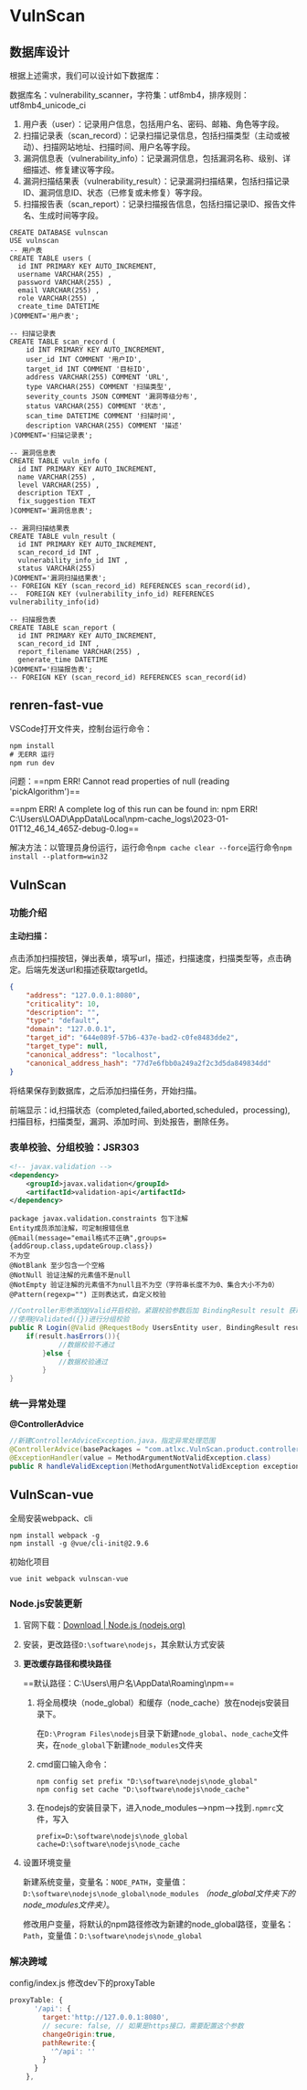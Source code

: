 # VulnScan

## 数据库设计

根据上述需求，我们可以设计如下数据库：

数据库名：vulnerability_scanner，字符集：utf8mb4，排序规则：utf8mb4_unicode_ci 

1. 用户表（user）：记录用户信息，包括用户名、密码、邮箱、角色等字段。
2. 扫描记录表（scan_record）：记录扫描记录信息，包括扫描类型（主动或被动）、扫描网站地址、扫描时间、用户名等字段。
3. 漏洞信息表（vulnerability_info）：记录漏洞信息，包括漏洞名称、级别、详细描述、修复建议等字段。
4. 漏洞扫描结果表（vulnerability_result）：记录漏洞扫描结果，包括扫描记录ID、漏洞信息ID、状态（已修复或未修复）等字段。
5. 扫描报告表（scan_report）：记录扫描报告信息，包括扫描记录ID、报告文件名、生成时间等字段。

```mysql
CREATE DATABASE vulnscan
USE vulnscan
-- 用户表
CREATE TABLE users (
  id INT PRIMARY KEY AUTO_INCREMENT,
  username VARCHAR(255) ,
  password VARCHAR(255) ,
  email VARCHAR(255) ,
  role VARCHAR(255) ,
  create_time DATETIME 
)COMMENT='用户表';

-- 扫描记录表
CREATE TABLE scan_record (
    id INT PRIMARY KEY AUTO_INCREMENT,
    user_id INT COMMENT '用户ID',
    target_id INT COMMENT '目标ID',
    address VARCHAR(255) COMMENT 'URL',
    type VARCHAR(255) COMMENT '扫描类型',
    severity_counts JSON COMMENT '漏洞等级分布',
    status VARCHAR(255) COMMENT '状态',
    scan_time DATETIME COMMENT '扫描时间',
    description VARCHAR(255) COMMENT '描述'
)COMMENT='扫描记录表';

-- 漏洞信息表
CREATE TABLE vuln_info (
  id INT PRIMARY KEY AUTO_INCREMENT,
  name VARCHAR(255) ,
  level VARCHAR(255) ,
  description TEXT ,
  fix_suggestion TEXT 
)COMMENT='漏洞信息表';

-- 漏洞扫描结果表
CREATE TABLE vuln_result (
  id INT PRIMARY KEY AUTO_INCREMENT,
  scan_record_id INT ,
  vulnerability_info_id INT ,
  status VARCHAR(255) 
)COMMENT='漏洞扫描结果表';
-- FOREIGN KEY (scan_record_id) REFERENCES scan_record(id),
--  FOREIGN KEY (vulnerability_info_id) REFERENCES vulnerability_info(id)

-- 扫描报告表
CREATE TABLE scan_report (
  id INT PRIMARY KEY AUTO_INCREMENT,
  scan_record_id INT ,
  report_filename VARCHAR(255) ,
  generate_time DATETIME 
)COMMENT='扫描报告表';
-- FOREIGN KEY (scan_record_id) REFERENCES scan_record(id)
```



## renren-fast-vue

VSCode打开文件夹，控制台运行命令：

```cmd
npm install
# 无ERR 运行
npm run dev
```

问题：==npm ERR! Cannot read properties of null (reading 'pickAlgorithm')==

==npm ERR! A complete log of this run can be found in:
npm ERR!     C:\Users\LOAD\AppData\Local\npm-cache\_logs\2023-01-01T12_46_14_465Z-debug-0.log==

解决方法：以管理员身份运行，运行命令`npm cache clear --force`运行命令`npm install --platform=win32` 



## VulnScan

### 功能介绍

#### 主动扫描：

点击添加扫描按钮，弹出表单，填写url，描述，扫描速度，扫描类型等，点击确定。后端先发送url和描述获取targetId。

```json
{
	"address": "127.0.0.1:8080",
	"criticality": 10,
	"description": "",
	"type": "default",
	"domain": "127.0.0.1",
	"target_id": "644e089f-57b6-437e-bad2-c0fe8483dde2",
	"target_type": null,
	"canonical_address": "localhost",
	"canonical_address_hash": "77d7e6fbb0a249a2f2c3d5da849834dd"
}
```

将结果保存到数据库，之后添加扫描任务，开始扫描。

前端显示：id,扫描状态（completed,failed,aborted,scheduled，processing),扫描目标，扫描类型，漏洞、添加时间、到处报告，删除任务。

### 表单校验、分组校验：JSR303

```xml
<!-- javax.validation -->
<dependency>
    <groupId>javax.validation</groupId>
    <artifactId>validation-api</artifactId>
</dependency>
```



```
package javax.validation.constraints 包下注解
Entity成员添加注解，可定制报错信息
@Email(message="email格式不正确",groups={addGroup.class,updateGroup.class})
不为空
@NotBlank 至少包含一个空格
@NotNull 验证注解的元素值不是null
@NotEmpty 验证注解的元素值不为null且不为空（字符串长度不为0、集合大小不为0）
@Pattern(regexp="") 正则表达式，自定义校验
```

```java
//Controller形参添加@Valid开启校验。紧跟校验参数后加 BindingResult result 获取校验结果
//使用@Validated({})进行分组校验
public R Login(@Valid @RequestBody UsersEntity user, BindingResult result){
    if(result.hasErrors()){
            //数据校验不通过
        }else {
            //数据校验通过
        }
}
```

### 统一异常处理

**@ControllerAdvice**

```java
//新建ControllerAdviceException.java，指定异常处理范围
@ControllerAdvice(basePackages = "com.atlxc.VulnScan.product.controller")
@ExceptionHandler(value = MethodArgumentNotValidException.class)
public R handleValidException(MethodArgumentNotValidException exception){}
```



## VulnScan-vue

全局安装webpack、cli

```
npm install webpack -g
npm install -g @vue/cli-init@2.9.6
```

初始化项目

```
vue init webpack vulnscan-vue
```

### Node.js安装更新

1. 官网下载：[Download | Node.js (nodejs.org)](https://nodejs.org/en/download/)

2. 安装，更改路径`D:\software\nodejs`，其余默认方式安装

3. **更改缓存路径和模块路径**

   ==默认路径：C:\Users\用户名\AppData\Roaming\npm==

   1. 将全局模块（node_global）和缓存（node_cache）放在nodejs安装目录下。

      在`D:\Program Files\nodejs`目录下新建`node_global`、`node_cache`文件夹，在`node_global`下新建`node_modules`文件夹

   2. cmd窗口输入命令：

      ```
      npm config set prefix "D:\software\nodejs\node_global"
      npm config set cache "D:\software\nodejs\node_cache"
      ```

   3. 在nodejs的安装目录下，进入node_modules—>npm—>找到`.npmrc`文件，写入

      ```
      prefix=D:\software\nodejs\node_global
      cache=D:\software\nodejs\node_cache
      ```

4. 设置环境变量

   新建系统变量，变量名：`NODE_PATH`，变量值：`D:\software\nodejs\node_global\node_modules` *（node_global文件夹下的node_modules文件夹）*。

   修改用户变量，将默认的npm路径修改为新建的node_global路径，变量名：`Path`，变量值：`D:\software\nodejs\node_global`

### 解决跨域

config/index.js 修改dev下的proxyTable

```js
proxyTable: {
      '/api': {
        target:'http://127.0.0.1:8080',
        // secure: false, // 如果是https接口，需要配置这个参数
        changeOrigin:true,
        pathRewrite:{
          '^/api': ''
        }
      }
    },
```

